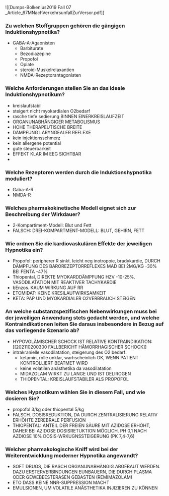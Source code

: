 ![[Dumps-Bolkenius2019 Fall 07 _Article_67MNachVerkehrsunfallZurVersor.pdf]]

 

### Zu welchen Stoffgruppen gehören die gängigen Induktionshypnotika?
- GABA-A-Agaonisten
	- Barbiturate
	- Bezodiazepine
	- Propofol
	- Opiate
	- steroid-Muskelrelaxantien
	- NMDA-Rezeptorantagonisten

### Welche Anforderungen stellen Sie an das ideale Induktionshypnotikum?
- kreislaufstabil
- steigert nicht myokardialen O2bedarf
- rasche tiefe sedierung BINNEN EINERKREISLAUFZEIT
- ORGANUNABHÄNGIGER METABOLISMUS
- HOHE THERAPEUTISCHE BREITE
- DÄMPFUNG LARYNGEALER REFLEXE
- kein injektionsschmerz
- kein allergene potential
- gute steuerbarkeit
- EFFEKT KLAR IM EEG SICHTBAR
- 
### Welche Rezeptoren werden durch die Induktionshypnotika moduliert?
- Gaba-A-R
- NMDA-R
### Welches pharmakokinetische Modell eignet sich zur Beschreibung der Wirkdauer?
- 2-Kompartiment-Modell: Blut und Fett
- FALSCH: DREI-KOMPARTMENT-MODELL: BLUT, GEHIRN, FETT
### Wie ordnen Sie die kardiovaskulären Effekte der jeweiligen Hypnotika ein? 
- Propofol: peripherer R sinkt. leicht neg inotropoie, bradykardie, DURCH DÄMPFUNG DES BAROREZEPTORREFLEXES  MAD BEI 2MG/KG -30% BEI FENTA -47%
- Thiopental, DIREKTE MYOKARDDÄMPFUNG HZV -10-25%.  VASODILATATION MIT REAKTIVER TACHYKARDIE
- bEnzos. KAUM WIRKUNG AUF RR
- ETOMIDAT: KEINE KRESILAUFWIRKSAMKEIT
- KETA: PAP UND MYOKARDIALER O2VERBRAUCH STEIGEN
### An welche substanzspezifischen Nebenwirkungen muss bei der jeweiligen Anwendung stets gedacht werden, und welche Kontraindikationen leiten Sie daraus insbesondere in Bezug auf das vorliegende Szenario ab?
- HYPOVOLÄMISCHER SCHOCK IST RELATIVE KONTRAINDIKATION: [[202110200300 FALLBERICHT HÄMORRHAGISCHER SCHOCK]]
-  intrakranielle vasodilatation, steigerung des O2 bedarf:
	- ketamin, rolle unklar, warhscheinlich OK, WENN PATIENT KONTROLLIERT BEATMET WIRD
	- keine volatilen anästhetika da vasodilatation
	- MIDAZOLAM WIRKT ZU LANGE UND IST DELIROGEN
	- THIOPENTAL: KREISLAUFSTABILER ALS PROPOFOL
### Welches Hypnotikum wählen Sie in diesem Fall, und wie dosieren Sie?
- propofol 3/kg oder thiopental 5/kg
- FALSCH. DOSISREDUKTION, DA DURCH ZENTRALISIERUNG RELATIV ERHÖHTE ZEREBRALE PERFUSION
- THIOPENTAL: ANTEIL DER FREIEN SÄURE MIT AZIDOSE ERHÖHT, DAHER BEI AZIDOSE DOSISRETUKTION MÖGLICH. PH 0,1 NACH AZDIOSE 10% DOSIS-WRKUGNSSTEIGERUNG (PK 7,4-7,6)
### Welcher pharmakologische Kniff wird bei der Weiterentwicklung moderner Hypnotika angewandt?
- SOFT DRUGS, DIE RASCH ORGANUNABHÄNGIG ABGEBAUT WERDEN. DAZU ERSTERVERBINDUNGEN EUNBAUERN, DIE DURCH PLASMA ODER GEWEBEESTERASEN GEBASTEN (REMIMAZOLAM)
- ETO DASS KEINE NNR-SUPPRESSION MACHT
- EMULSIONEN, UM VOLATILE ANÄSTHETIKA INJIZIEREN ZU KÖNNEN
